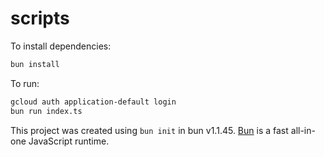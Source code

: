 # scripts

To install dependencies:

```bash
bun install
```

To run:

```bash
gcloud auth application-default login
bun run index.ts
```

This project was created using `bun init` in bun v1.1.45. [Bun](https://bun.sh) is a fast all-in-one JavaScript runtime.
